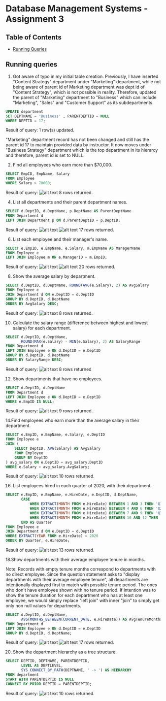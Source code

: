# Database Management Systems - Assignment 3


## Table of Contents
* [Running Queries](#running-queries)



## Running queries
1. Got aware of typo in my initial table creation. Previously, I have inserted "Content Strategy" department under "Marketing" department, while not being aware of parent id of Marketing department was dept id of "Content Strategy", which is not possible in reality. Therefore, updated the parent of "Marketing" department to "Business" which can include "Marketing", "Sales" and "Customer Support" as its subdepartments.
~~~sql
UPDATE department
SET DEPTNAME = 'Business' , PARENTDEPTID = NULL
WHERE DEPTID = 17;
~~~
Result of query: 1 row(s) updated.

"Marketing" department record has not been changed and still has the parent id 17 to maintain provided data by instructor. It now moves under "Business Strategy" department which is the top department in its hierarcy and therefore, parent id is set to NULL.

2. Find all employees who earn more than $70,000.

~~~~sql
SELECT EmpID, EmpName, Salary
FROM Employee
WHERE Salary > 70000;
~~~~

Result of query: 
![alt text](<images 2/2.png>)
8 rows returned.

4. List all departments and their parent department names.

~~~~sql
SELECT d.DeptID, d.DeptName, p.DeptName AS ParentDeptName
FROM Department d
LEFT JOIN Department p ON d.ParentDeptID = p.DeptID;
~~~~
Result of query:
![alt text](<images 2/4.1.png>)
![alt text](<images 2/4.2.png>)
17 rows returned.

6. List each employee and their manager's name.

~~~~sql
SELECT e.EmpID, e.EmpName, e.Salary, m.EmpName AS ManagerName
FROM Employee e
LEFT JOIN Employee m ON e.ManagerID = m.EmpID;
~~~~
Result of query: 
![alt text](<images 2/6.1.png>)
![alt text](<images 2/6.2.png>)
20 rows returned.

8. Show the average salary by department.

~~~~sql
SELECT d.DeptID, d.DeptName, ROUND(AVG(e.Salary), 2) AS AvgSalary
FROM Employee e
JOIN Department d ON e.DeptID = d.DeptID
GROUP BY d.DeptID, d.DeptName
ORDER BY AvgSalary DESC;

~~~~
Result of query: 
![alt text](<images 2/8.png>)
8 rows returned.


10. Calculate the salary range (difference between highest and lowest salary) for each department.

~~~~sql
SELECT d.DeptID, d.DeptName,
       ROUND(MAX(e.Salary) - MIN(e.Salary), 2) AS SalaryRange
FROM Department d
LEFT JOIN Employee e ON d.DeptID = e.DeptID
GROUP BY d.DeptID, d.DeptName
ORDER BY SalaryRange DESC;
~~~~
Result of query: 
![alt text](<images 2/10.png>)
8 rows returned

12. Show departments that have no employees.

~~~~sql
SELECT d.DeptID, d.DeptName
FROM Department d
LEFT JOIN Employee e ON d.DeptID = e.DeptID
WHERE e.EmpID IS NULL;
~~~~
Result of query: 
![alt text](<images 2/12.png>)
9 rows returned.

14.Find employees who earn more than the average salary in their department.

~~~~sql
SELECT e.EmpID, e.EmpName, e.Salary, e.DeptID
FROM Employee e
JOIN (
    SELECT DeptID, AVG(Salary) AS AvgSalary
    FROM Employee
    GROUP BY DeptID
) avg_salary ON e.DeptID = avg_salary.DeptID
WHERE e.Salary > avg_salary.AvgSalary;
~~~~
Result of query: 
![alt text](<images 2/14.png>)
10 rows returned.

16. List employees hired in each quarter of 2020, with their department.

~~~~sql
SELECT e.EmpID, e.EmpName, e.HireDate, e.DeptID, d.DeptName,
       CASE 
           WHEN EXTRACT(MONTH FROM e.HireDate) BETWEEN 1 AND 3 THEN 'Q1'
           WHEN EXTRACT(MONTH FROM e.HireDate) BETWEEN 4 AND 6 THEN 'Q2'
           WHEN EXTRACT(MONTH FROM e.HireDate) BETWEEN 7 AND 9 THEN 'Q3'
           WHEN EXTRACT(MONTH FROM e.HireDate) BETWEEN 10 AND 12 THEN 'Q4'
       END AS Quarter
FROM Employee e
JOIN Department d ON e.DeptID = d.DeptID
WHERE EXTRACT(YEAR FROM e.HireDate) = 2020
ORDER BY Quarter, e.HireDate;
~~~~
Result of query: 
![alt text](<images 2/16.png>)
13 rows returned.

18.Show departments with their average employee tenure in months.

Note: Records with empty tenure months correspond to departments with no direct employee. Since the question statement asks to "display departments with their average employee tenure", all departments are intentionally displayed first to match with possible tenure period. The ones who don't have employee shown with no tenure period. If intention was to show the tenure duration for each department who has at least one employee, we would simply replace "left join" with inner "join" to simply get only non null values for departments.

~~~~sql
SELECT d.DeptID, d.DeptName,
       AVG(MONTHS_BETWEEN(CURRENT_DATE, e.HireDate)) AS AvgTenureMonths
FROM Department d
LEFT JOIN Employee e ON d.DeptID = e.DeptID
GROUP BY d.DeptID, d.DeptName;

~~~~
Result of query: 
![alt text](<images 2/18.1.png>)
![alt text](<images 2/18.2.png>)
17 rows returned.

20. Show the department hierarchy as a tree structure.

~~~~sql
SELECT DEPTID, DEPTNAME, PARENTDEPTID,
       LEVEL AS DEPTLEVEL,
       SYS_CONNECT_BY_PATH(DEPTNAME, ' -> ') AS HIERARCHY
FROM department
START WITH PARENTDEPTID IS NULL
CONNECT BY PRIOR DEPTID = PARENTDEPTID;
~~~~
Result of query: 
![alt text](<images 2/20.png>)
10 rows returned.
